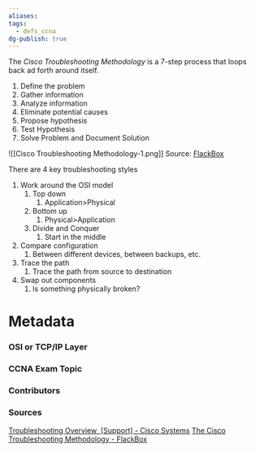 ```yaml
---
aliases: 
tags:
  - defs_ccna
dg-publish: true
---
```

The *Cisco Troubleshooting Methodology* is a 7-step process that loops back ad forth around itself. 
1. Define the problem
2. Gather information
3. Analyze information
4. Eliminate potential causes
5. Propose hypothesis
6. Test Hypothesis
7. Solve Problem and Document Solution

![[Cisco Troubleshooting Methodology-1.png]]
Source: [FlackBox](https://www.flackbox.com/the-cisco-troubleshooting-methodology)

There are 4 key troubleshooting styles
1. Work around the OSI model
	1. Top down
		1. Application>Physical
	2. Bottom up
		1. Physical>Application
	3. Divide and Conquer
		1. Start in the middle
2. Compare configuration
	1. Between different devices, between backups, etc.
3. Trace the path
	1. Trace the path from source to destination
4. Swap out components
	1. Is something physically broken?

# Metadata
### OSI or TCP/IP Layer

### CCNA Exam Topic

### Contributors

### Sources
[Troubleshooting Overview  [Support] - Cisco Systems](https://www.cisco.com/en/US/docs/internetworking/troubleshooting/guide/tr1901.html)
[The Cisco Troubleshooting Methodology - FlackBox](https://www.flackbox.com/the-cisco-troubleshooting-methodology)
